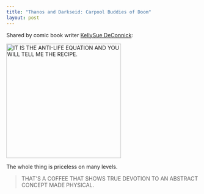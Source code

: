 ```yaml
---
title: "Thanos and Darkseid: Carpool Buddies of Doom"
layout: post
---
```


Shared by comic book writer [KellySue DeConnick](http://kellysue.tumblr.com/post/58166187121):

<a href="http://kellysue.tumblr.com/post/58166187121"><img alt="IT IS THE ANTI-LIFE EQUATION AND YOU WILL TELL ME THE RECIPE." src="https://f.cl.ly/items/2H3E2g1l2s0s0Y3j440V/Digital%20Baubles.png" width="300"></a>

The whole thing is priceless on many levels.

> THAT'S A COFFEE THAT SHOWS TRUE DEVOTION TO AN ABSTRACT CONCEPT MADE PHYSICAL.